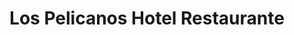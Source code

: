 ---
title: Los Pelicanos Hotel Restaurante
layout: negocio
slogan: 
web:
categoria: Hoteles
imagenes: ["/assets/img/directorio/los-pelicanos-restaurante.jpeg.webp"]
direccion: Calle del Cedro Numero#115, Zona Centro 22710, Rosarito, B.C.
estado: Baja California
municipio: Rosarito
codigo: 22710
latitude: 32.3490048
longitude: -117.0676394
telefono: 661 612 0445
cocina: italiana
rango: $$
facebook: https://www.facebook.com/hotelpelicanos
instagram:
whatsapp:
horariodeservicio: 
descripcion: Somos un Hotel-Restaurante totalmente rústico frente al mar, que brinda una experiencia diferente a lo convencional, deseamos hacerte sentir como en casa, la comodidad y el sabor que buscas. 
---